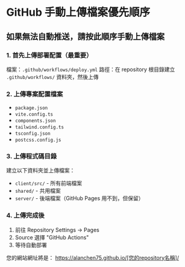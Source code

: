 # GitHub 手動上傳檔案優先順序

## 如果無法自動推送，請按此順序手動上傳檔案

### 1. 首先上傳部署配置（最重要）
檔案：`.github/workflows/deploy.yml`
路徑：在 repository 根目錄建立 `.github/workflows/` 資料夾，然後上傳

### 2. 上傳專案配置檔案
- `package.json`
- `vite.config.ts` 
- `components.json`
- `tailwind.config.ts`
- `tsconfig.json`
- `postcss.config.js`

### 3. 上傳程式碼目錄
建立以下資料夾並上傳檔案：
- `client/src/` - 所有前端檔案
- `shared/` - 共用檔案
- `server/` - 後端檔案（GitHub Pages 用不到，但保留）

### 4. 上傳完成後
1. 前往 Repository Settings → Pages
2. Source 選擇 "GitHub Actions"
3. 等待自動部署

您的網站網址將是：
https://alanchen75.github.io/[您的repository名稱]/